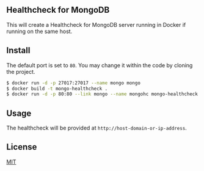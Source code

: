 ## Healthcheck for MongoDB

This will create a Healthcheck for MongoDB server running in Docker if running on the same host.

## Install

The default port is set to `80`. You may change it within the code by cloning the project.

```sh
$ docker run -d -p 27017:27017 --name mongo mongo
$ docker build -t mongo-healthcheck .
$ docker run -d -p 80:80 --link mongo --name mongohc mongo-healthcheck
```

## Usage

The healthcheck will be provided at `http://host-domain-or-ip-address`.

## License
[MIT](https://github.com/aswinkalarickal/mongo-healthcheck/blob/master/LICENSE.md)
